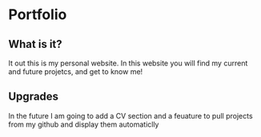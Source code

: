 <h1>Portfolio</h1>
<h2>What is it?</h2>
<p class="quick_info">It out this is my personal website. In this website you will find my current and future projetcs, and get to know me!</p>
<h2>Upgrades</h2>
<p class="upgrades">In the future I am going to add a CV section and a feuature to pull projects from my github and display them automaticlly</p>
<div class="summary" data-summary-type = "A webiste about me" data-image = https://wallpaperaccess.com/full/1267249.jpg></div>

<!---

Neumophoric Calculator, A simple web calculator
ChatAway, A simple chat application
Panel, A smart mirror
Plant Monitor, A baby monitor for your plant
Rasp Tv, A smart tv module

-->
